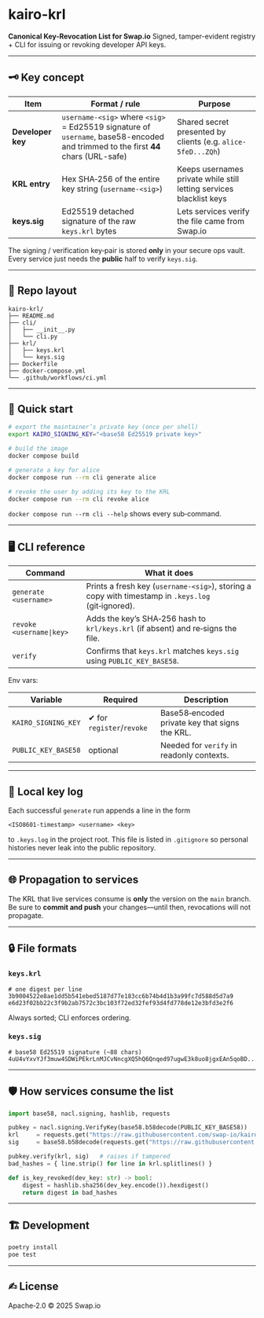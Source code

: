 # kairo-krl

**Canonical Key-Revocation List for Swap.io**
Signed, tamper-evident registry + CLI for issuing or revoking developer API keys.

---

## 🗝️ Key concept

| Item              | Format / rule                                                                                                                     | Purpose                                                             |
| ----------------- | --------------------------------------------------------------------------------------------------------------------------------- | ------------------------------------------------------------------- |
| **Developer key** | `username-<sig>` where `<sig>` = Ed25519 signature of `username`, base58-encoded and trimmed to the first **44** chars (URL-safe) | Shared secret presented by clients (e.g. `alice-5feD...ZQh`)        |
| **KRL entry**     | Hex SHA‑256 of the entire key string (`username-<sig>`)                                                                           | Keeps usernames private while still letting services blacklist keys |
| **keys.sig**      | Ed25519 detached signature of the raw `keys.krl` bytes                                                                            | Lets services verify the file came from Swap.io                     |

The signing / verification key‑pair is stored **only** in your secure ops vault.
Every service just needs the **public** half to verify `keys.sig`.

---

## 📂 Repo layout

```
kairo-krl/
├── README.md
├── cli/
│   ├── __init__.py
│   └── cli.py
├── krl/
│   ├── keys.krl
│   └── keys.sig
├── Dockerfile
├── docker-compose.yml
└── .github/workflows/ci.yml
```

---

## 🔧 Quick start

```bash
# export the maintainer’s private key (once per shell)
export KAIRO_SIGNING_KEY="<base58 Ed25519 private key>"

# build the image
docker compose build

# generate a key for alice
docker compose run --rm cli generate alice

# revoke the user by adding its key to the KRL
docker compose run --rm cli revoke alice
```

`docker compose run --rm cli --help` shows every sub‑command.

---

## 🖥️ CLI reference

| Command                  | What it does                                                                                       |
| ------------------------ | -------------------------------------------------------------------------------------------------- |
| `generate <username>`    | Prints a fresh key (`username-<sig>`), storing a copy with timestamp in `.keys.log` (git‑ignored). |
| `revoke <username\|key>` | Adds the key’s SHA‑256 hash to `krl/keys.krl` (if absent) and re‑signs the file.                   |
| `verify`                 | Confirms that `keys.krl` matches `keys.sig` using `PUBLIC_KEY_BASE58`.                             |

Env vars:

| Variable            | Required                  | Description                                    |
| ------------------- | ------------------------- | ---------------------------------------------- |
| `KAIRO_SIGNING_KEY` | ✔ for `register`/`revoke` | Base58‑encoded private key that signs the KRL. |
| `PUBLIC_KEY_BASE58` | optional                  | Needed for `verify` in readonly contexts.      |

---

## 📜 Local key log

Each successful `generate` run appends a line in the form

```
<ISO8601‑timestamp> <username> <key>
```

to `.keys.log` in the project root. This file is listed in `.gitignore` so personal histories never leak into the public repository.

---

## 🌐 Propagation to services

The KRL that live services consume is **only** the version on the `main` branch. Be sure to **commit and push** your changes—until then, revocations will not propagate.

---

## 🔒 File formats

### `keys.krl`

```
# one digest per line
3b9004522e8ae1dd5b541ebed5187d77e183cc6b74b4d1b3a99fc7d588d5d7a9
e6d23f02bb22c3f9b2ab7572c3bc103f72ed32fef93d4fd778de12e3bfd3e2f6
```

Always sorted; CLI enforces ordering.

### `keys.sig`

```
# base58 Ed25519 signature (~88 chars)
4uU4vYxvYJf3muw4SDWiPEkrLnMJCvNncgXQ5hQ6Qnqed97ugwE3k8uo8jgxEAn5qoBD...
```

---

## 🛡️ How services consume the list

```python
import base58, nacl.signing, hashlib, requests

pubkey = nacl.signing.VerifyKey(base58.b58decode(PUBLIC_KEY_BASE58))
krl     = requests.get("https://raw.githubusercontent.com/swap-io/kairo-krl/main/krl/keys.krl").content
sig     = base58.b58decode(requests.get("https://raw.githubusercontent.com/swap-io/kairo-krl/main/krl/keys.sig").text.strip())

pubkey.verify(krl, sig)   # raises if tampered
bad_hashes = { line.strip() for line in krl.splitlines() }

def is_key_revoked(dev_key: str) -> bool:
    digest = hashlib.sha256(dev_key.encode()).hexdigest()
    return digest in bad_hashes
```

---

## 🏗️ Development

```bash
poetry install
poe test
```

---

## ✍︎ License

Apache‑2.0 © 2025 Swap.io
